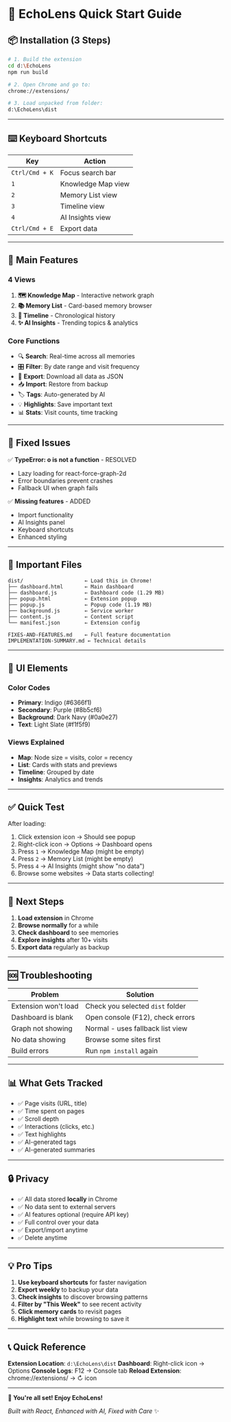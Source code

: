 # 🚀 EchoLens Quick Start Guide

## 📦 Installation (3 Steps)

```bash
# 1. Build the extension
cd d:\EchoLens
npm run build

# 2. Open Chrome and go to:
chrome://extensions/

# 3. Load unpacked from folder:
d:\EchoLens\dist
```

---

## ⌨️ Keyboard Shortcuts

| Key | Action |
|-----|--------|
| `Ctrl/Cmd + K` | Focus search bar |
| `1` | Knowledge Map view |
| `2` | Memory List view |
| `3` | Timeline view |
| `4` | AI Insights view |
| `Ctrl/Cmd + E` | Export data |

---

## 🎯 Main Features

### 4 Views
1. **🗺️ Knowledge Map** - Interactive network graph
2. **📚 Memory List** - Card-based memory browser
3. **📅 Timeline** - Chronological history
4. **✨ AI Insights** - Trending topics & analytics

### Core Functions
- 🔍 **Search**: Real-time across all memories
- 🎛️ **Filter**: By date range and visit frequency
- 💾 **Export**: Download all data as JSON
- 📥 **Import**: Restore from backup
- 🏷️ **Tags**: Auto-generated by AI
- 💡 **Highlights**: Save important text
- 📊 **Stats**: Visit counts, time tracking

---

## 🐛 Fixed Issues

✅ **TypeError: o is not a function** - RESOLVED
- Lazy loading for react-force-graph-2d
- Error boundaries prevent crashes
- Fallback UI when graph fails

✅ **Missing features** - ADDED
- Import functionality
- AI Insights panel
- Keyboard shortcuts
- Enhanced styling

---

## 📁 Important Files

```
dist/                    ← Load this in Chrome!
├── dashboard.html       ← Main dashboard
├── dashboard.js         ← Dashboard code (1.29 MB)
├── popup.html           ← Extension popup
├── popup.js             ← Popup code (1.19 MB)
├── background.js        ← Service worker
├── content.js           ← Content script
└── manifest.json        ← Extension config

FIXES-AND-FEATURES.md    ← Full feature documentation
IMPLEMENTATION-SUMMARY.md ← Technical details
```

---

## 🎨 UI Elements

### Color Codes
- **Primary**: Indigo (#6366f1)
- **Secondary**: Purple (#8b5cf6)
- **Background**: Dark Navy (#0a0e27)
- **Text**: Light Slate (#f1f5f9)

### Views Explained
- **Map**: Node size = visits, color = recency
- **List**: Cards with stats and previews
- **Timeline**: Grouped by date
- **Insights**: Analytics and trends

---

## ✅ Quick Test

After loading:
1. Click extension icon → Should see popup
2. Right-click icon → Options → Dashboard opens
3. Press `1` → Knowledge Map (might be empty)
4. Press `2` → Memory List (might be empty)
5. Press `4` → AI Insights (might show "no data")
6. Browse some websites → Data starts collecting!

---

## 🎯 Next Steps

1. **Load extension** in Chrome
2. **Browse normally** for a while
3. **Check dashboard** to see memories
4. **Explore insights** after 10+ visits
5. **Export data** regularly as backup

---

## 🆘 Troubleshooting

| Problem | Solution |
|---------|----------|
| Extension won't load | Check you selected `dist` folder |
| Dashboard is blank | Open console (F12), check errors |
| Graph not showing | Normal - uses fallback list view |
| No data showing | Browse some sites first |
| Build errors | Run `npm install` again |

---

## 📊 What Gets Tracked

- ✅ Page visits (URL, title)
- ✅ Time spent on pages
- ✅ Scroll depth
- ✅ Interactions (clicks, etc.)
- ✅ Text highlights
- ✅ AI-generated tags
- ✅ AI-generated summaries

---

## 🔒 Privacy

- ✅ All data stored **locally** in Chrome
- ✅ No data sent to external servers
- ✅ AI features optional (require API key)
- ✅ Full control over your data
- ✅ Export/import anytime
- ✅ Delete anytime

---

## 💡 Pro Tips

1. **Use keyboard shortcuts** for faster navigation
2. **Export weekly** to backup your data
3. **Check insights** to discover browsing patterns
4. **Filter by "This Week"** to see recent activity
5. **Click memory cards** to revisit pages
6. **Highlight text** while browsing to save it

---

## 📞 Quick Reference

**Extension Location**: `d:\EchoLens\dist`
**Dashboard**: Right-click icon → Options
**Console Logs**: F12 → Console tab
**Reload Extension**: chrome://extensions/ → ↻ icon

---

**🎉 You're all set! Enjoy EchoLens!**

*Built with React, Enhanced with AI, Fixed with Care* ✨
